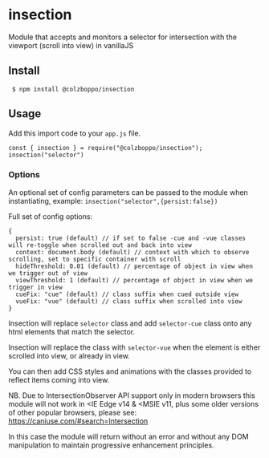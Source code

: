# insection
Module that accepts and monitors a selector for intersection with the viewport (scroll into view) in vanillaJS


## Install
``` $ npm install @colzboppo/insection```


## Usage

Add this import code to your `app.js` file.

```
const { insection } = require("@colzboppo/insection");
insection("selector") 
```


### Options

An optional set of config parameters can be passed to the module when instantiating, example: `insection("selector",{persist:false})`

Full set of config options:
```
{
  persist: true (default) // if set to false -cue and -vue classes will re-toggle when scrolled out and back into view
  context: document.body (default) // context with which to observe scrolling, set to specific container with scroll
  hideThreshold: 0.01 (default) // percentage of object in view when we trigger out of view
  viewThreshold: 1 (default) // percentage of object in view when we trigger in view
  cueFix: "cue" (default) // class suffix when cued outside view
  vueFix: "vue" (default) // class suffix when scrolled into view
}
```

Insection will replace `selector` class and add `selector-cue` class onto any html elements that match the selector.

Insection will replace the class with `selector-vue` when the element is either scrolled into view, or already in view.

You can then add CSS styles and animations with the classes provided to reflect items coming into view.

NB. Due to IntersectionObserver API support only in modern browsers this module will not work in <IE Edge v14 & <MSIE v11, plus some older versions of other popular browsers, please see: https://caniuse.com/#search=Intersection

In this case the module will return without an error and without any DOM manipulation to maintain progressive enhancement principles.
